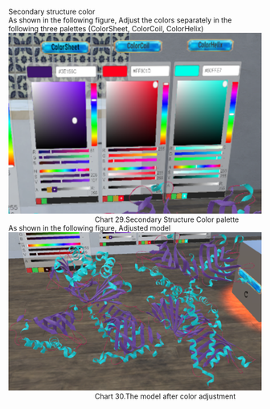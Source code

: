 Secondary structure color  
As shown in the following figure, Adjust the colors separately in the following three palettes (ColorSheet, ColorCoil, ColorHelix)  
 ![图片29](png/图片29.png "图片29")  
&emsp;&emsp;&emsp;&emsp;&emsp;&emsp;&emsp;&emsp;&emsp;&emsp;&emsp;&emsp;
Chart 29.Secondary Structure Color palette  
As shown in the following figure, Adjusted model  
 ![图片30](png/图片30.png "图片30")  
&emsp;&emsp;&emsp;&emsp;&emsp;&emsp;&emsp;&emsp;&emsp;&emsp;&emsp;&emsp;
Chart 30.The model after color adjustment  
